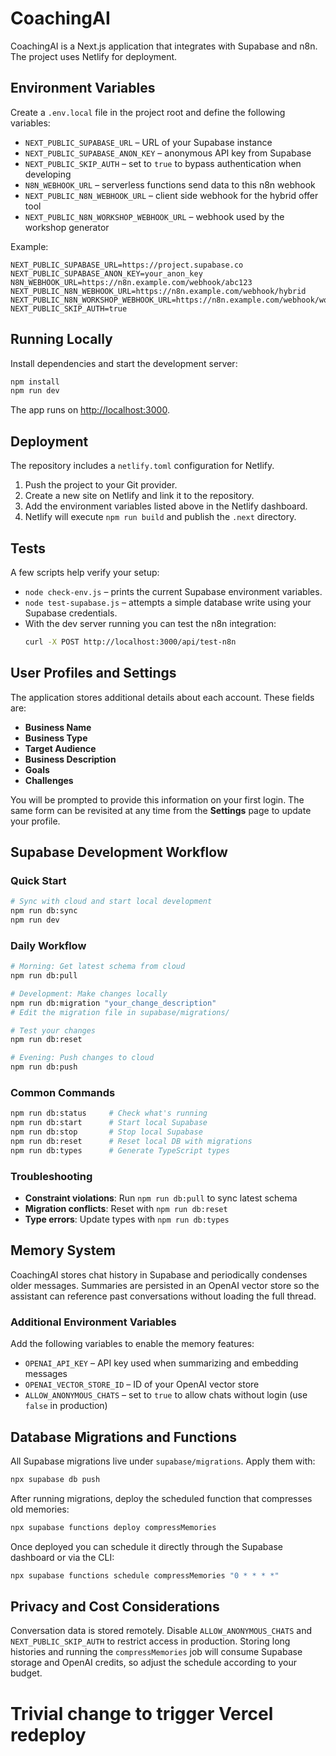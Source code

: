 # CoachingAI

CoachingAI is a Next.js application that integrates with Supabase and n8n. The project uses Netlify for deployment.

## Environment Variables

Create a `.env.local` file in the project root and define the following variables:

- `NEXT_PUBLIC_SUPABASE_URL` – URL of your Supabase instance
- `NEXT_PUBLIC_SUPABASE_ANON_KEY` – anonymous API key from Supabase
- `NEXT_PUBLIC_SKIP_AUTH` – set to `true` to bypass authentication when developing
- `N8N_WEBHOOK_URL` – serverless functions send data to this n8n webhook
- `NEXT_PUBLIC_N8N_WEBHOOK_URL` – client side webhook for the hybrid offer tool
- `NEXT_PUBLIC_N8N_WORKSHOP_WEBHOOK_URL` – webhook used by the workshop generator

Example:

```env
NEXT_PUBLIC_SUPABASE_URL=https://project.supabase.co
NEXT_PUBLIC_SUPABASE_ANON_KEY=your_anon_key
N8N_WEBHOOK_URL=https://n8n.example.com/webhook/abc123
NEXT_PUBLIC_N8N_WEBHOOK_URL=https://n8n.example.com/webhook/hybrid
NEXT_PUBLIC_N8N_WORKSHOP_WEBHOOK_URL=https://n8n.example.com/webhook/workshop
NEXT_PUBLIC_SKIP_AUTH=true
```

## Running Locally

Install dependencies and start the development server:

```bash
npm install
npm run dev
```

The app runs on [http://localhost:3000](http://localhost:3000).

## Deployment

The repository includes a `netlify.toml` configuration for Netlify.

1. Push the project to your Git provider.
2. Create a new site on Netlify and link it to the repository.
3. Add the environment variables listed above in the Netlify dashboard.
4. Netlify will execute `npm run build` and publish the `.next` directory.

## Tests

A few scripts help verify your setup:

- `node check-env.js` – prints the current Supabase environment variables.
- `node test-supabase.js` – attempts a simple database write using your Supabase credentials.
- With the dev server running you can test the n8n integration:
  ```bash
  curl -X POST http://localhost:3000/api/test-n8n
  ```


## User Profiles and Settings

The application stores additional details about each account. These fields are:

- **Business Name**
- **Business Type**
- **Target Audience**
- **Business Description**
- **Goals**
- **Challenges**

You will be prompted to provide this information on your first login. The same form can be revisited at any time from the **Settings** page to update your profile.

## Supabase Development Workflow

### Quick Start
```bash
# Sync with cloud and start local development
npm run db:sync
npm run dev
```

### Daily Workflow
```bash
# Morning: Get latest schema from cloud
npm run db:pull

# Development: Make changes locally
npm run db:migration "your_change_description"
# Edit the migration file in supabase/migrations/

# Test your changes
npm run db:reset

# Evening: Push changes to cloud
npm run db:push
```

### Common Commands
```bash
npm run db:status     # Check what's running
npm run db:start      # Start local Supabase
npm run db:stop       # Stop local Supabase
npm run db:reset      # Reset local DB with migrations
npm run db:types      # Generate TypeScript types
```

### Troubleshooting
- **Constraint violations**: Run `npm run db:pull` to sync latest schema
- **Migration conflicts**: Reset with `npm run db:reset`
- **Type errors**: Update types with `npm run db:types`

## Memory System

CoachingAI stores chat history in Supabase and periodically condenses older
messages. Summaries are persisted in an OpenAI vector store so the assistant can
reference past conversations without loading the full thread.

### Additional Environment Variables

Add the following variables to enable the memory features:

- `OPENAI_API_KEY` – API key used when summarizing and embedding messages
- `OPENAI_VECTOR_STORE_ID` – ID of your OpenAI vector store
- `ALLOW_ANONYMOUS_CHATS` – set to `true` to allow chats without login (use
  `false` in production)

## Database Migrations and Functions

All Supabase migrations live under `supabase/migrations`. Apply them with:

```bash
npx supabase db push
```

After running migrations, deploy the scheduled function that compresses old
memories:

```bash
npx supabase functions deploy compressMemories
```

Once deployed you can schedule it directly through the Supabase dashboard or via
the CLI:

```bash
npx supabase functions schedule compressMemories "0 * * * *"
```

## Privacy and Cost Considerations

Conversation data is stored remotely. Disable `ALLOW_ANONYMOUS_CHATS` and
`NEXT_PUBLIC_SKIP_AUTH` to restrict access in production. Storing long histories
and running the `compressMemories` job will consume Supabase storage and OpenAI
credits, so adjust the schedule according to your budget.

# Trivial change to trigger Vercel redeploy
